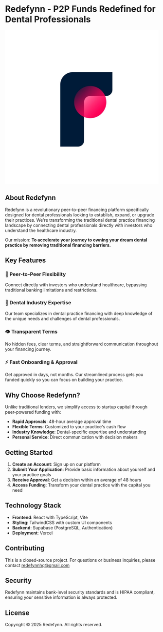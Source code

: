 # Redefynn - P2P Funds Redefined for Dental Professionals

![Redefynn Logo](./src/assets/Logo.jpeg)

## About Redefynn

Redefynn is a revolutionary peer-to-peer financing platform specifically designed for dental professionals looking to establish, expand, or upgrade their practices. We're transforming the traditional dental practice financing landscape by connecting dental professionals directly with investors who understand the healthcare industry.

Our mission: **To accelerate your journey to owning your dream dental practice by removing traditional financing barriers.**

## Key Features

### 🌟 Peer-to-Peer Flexibility
Connect directly with investors who understand healthcare, bypassing traditional banking limitations and restrictions.

### 🦷 Dental Industry Expertise
Our team specializes in dental practice financing with deep knowledge of the unique needs and challenges of dental professionals.

### 👁️ Transparent Terms
No hidden fees, clear terms, and straightforward communication throughout your financing journey.

### ⚡ Fast Onboarding & Approval
Get approved in days, not months. Our streamlined process gets you funded quickly so you can focus on building your practice.

## Why Choose Redefynn?

Unlike traditional lenders, we simplify access to startup capital through peer-powered funding with:

- **Rapid Approvals**: 48-hour average approval time
- **Flexible Terms**: Customized to your practice's cash flow
- **Industry Knowledge**: Dental-specific expertise and understanding
- **Personal Service**: Direct communication with decision makers


## Getting Started

1. **Create an Account**: Sign up on our platform
2. **Submit Your Application**: Provide basic information about yourself and your practice goals
3. **Receive Approval**: Get a decision within an average of 48 hours
4. **Access Funding**: Transform your dental practice with the capital you need

## Technology Stack

- **Frontend**: React with TypeScript, Vite
- **Styling**: TailwindCSS with custom UI components
- **Backend**: Supabase (PostgreSQL, Authentication)
- **Deployment**: Vercel

## Contributing

This is a closed-source project. For questions or business inquiries, please contact redefynnhq@gmail.com

## Security

Redefynn maintains bank-level security standards and is HIPAA compliant, ensuring your sensitive information is always protected.

## License

Copyright © 2025 Redefynn. All rights reserved.
